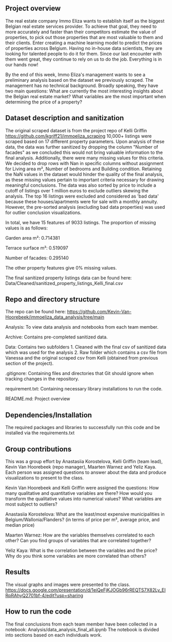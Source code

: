 ## Project overview
The real estate company Immo Eliza wants to establish itself as the biggest Belgian real estate services provider. 
 To achieve that goal, they need to more accurately and faster than their competitors estimate the value of properties, 
 to pick out those properties that are most valuable to them and their clients.
Enter creating a machine learning model to predict the prices of properties across Belgium. Having no in-house data scientists, 
 they are looking for talented people to do it for them. Since our last encounter with them went great, they continue 
 to rely on us to do the job. Everything is in our hands now!

By the end of this week, Immo Eliza's management wants to see a preliminary analysis based on the dataset we previously 
scraped. The management has no technical background. Broadly speaking, they have two main questions:
    What are currently the most interesting insights about the Belgian real estate market?
    What variables are the most important when determining the price of a property?

## Dataset description and sanitization 
The original scraped dataset is from the project repo of Kelli Griffin https://github.com/kgriff21/immoeliza_scraping
10,000+ listings were scraped based on 17 different property parameters. Upon analysis of these data, the data was 
further sanitized by dropping the column "Number of facades" as we concluded this would not bring valuable information
to the final analysis. Additionally, there were many missing values for this criteria.
We decided to drop rows with Nan in specific columns without assignment for Living area m², Number of bedrooms and 
Building condition. Retaining the NaN values in the dataset would hinder the quality of the final analysis, as these 
missing values pertain to important criteria necessary for drawing meaningful conclusions.
The data was also sorted by price to include a cutoff of listings over 1 million euros to exclude outliers skewing the 
analysis. The top 16 listings were excluded and considered as 'bad data' because these houses/apartments were for sale with
a monthly annuity. However, the pre-sorted analysis (excluding bad data properties) was used for outlier conclusion visualizations. 

In total, we have 15 features of 9033 listings. The proportion of missing values is as follows:

Garden area m²:                0.714381

Terrace surface m²:            0.519097

Number of facades:             0.295140

The other property features give 0% missing values. 

The final sanitized property listings data can be found here: Data/Cleaned/sanitized_property_listings_Kelli_final.csv

## Repo and directory structure
The repo can be found here: https://github.com/Kevin-Van-Hoorebeek/immoeliza_data_analysis/tree/main

Analysis: To view data analysis and notebooks from each team member.

Archive: Contains pre-completed sanitized data.

Data: Contains two subfolders 1. Cleaned with the final csv of sanitized data which was used for the analysis 2. 
Raw folder which contains a csv file from Vanessa and the original scraped csv from Kelli (obtained from previous 
section of the project).

.gitignore: Containing files and directories that Git should ignore when tracking changes in the repository.

requirement.txt: Containing necessary library installations to run the code.

README.md: Project overview 


## Dependencies/Installation
The required packages and libraries to successfully run this code and be installed via the requirements.txt

## Group contributions
This was a group effort by Anastasiia Korostelova, Kelli Griffin (team lead), Kevin Van Hoorebeek (repo manager), 
Maarten Warnez and Yeliz Kaya.
Each person was assigned questions to answer about the data and produce visualizations to present to the class.

Kevin Van Hoorebeek and Kelli Griffin were assigned the questions: How many qualitative and quantitative variables are there? 
How would you transform the qualitative values into numerical values? What variables are most subject to outliers?

Anastasiia Korostelova: What are the least/most expensive municipalities in Belgium/Wallonia/Flanders? (in terms of 
price per m², average price, and median price)

Maarten Warnez: How are the variables themselves correlated to each other? Can you find groups of variables that are 
correlated together?

Yeliz Kaya: What is the correlation between the variables and the price? Why do you think some variables are more 
correlated than others? 

## Results
The visual graphs and images were presented to the
class.
https://docs.google.com/presentation/d/1eiQeFjKJOGb96rREQTS7X82Ly_EIRpRAhyQ2701bf-4/edit?usp=sharing

## How to run the code
The final conclusions from each team member have been collected in a notebook: Analysis/data_analysis_final_all.ipynb
The notebook is divided into sections based on each individuals work.



